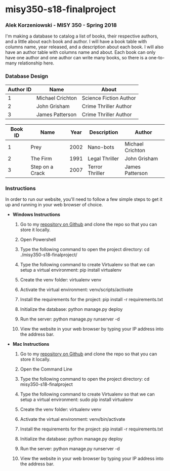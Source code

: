 # misy350-s18-finalproject

### Alek Korzeniowski - MISY 350 - Spring 2018

I'm making a database to catalog a list of books, their respective authors, and a little about each book and author. I will have a book table with columns name, year released, and a description about each book. I will also have an author table with columns name and about. Each book can only have one author and one author can write many books, so there is a one-to-many relationship here.

### Database Design
Author ID |  Name | About
------------|---------------|-------------
1 | Michael Crichton | Science Fiction Author
2 | John Grisham | Crime Thriller Author
3 | James Patterson | Crime Thriller Author

Book ID | Name | Year | Description | Author
---------|-------|------|------------|---------
1 | Prey | 2002 | Nano-bots | Michael Crichton
2 | The Firm | 1991 | Legal Thriller | John Grisham
3 | Step on a Crack | 2007 | Terror Thriller | James Patterson

### Instructions

In order to run our website, you'll need to follow a few simple steps to get it up and running in your web browser of choice.

- **Windows Instructions**

    1. Go to my [repository on Github](https://github.com/akorze/misy350-s18-finalproject) and clone the repo so that you can store it locally.

    2. Open Powershell

    3. Type the following command to open the project directory:
            cd ./misy350-s18-finalproject/

    4. Type the following command to create Virtualenv so that we can setup a virtual environment:
            pip install virtualenv

    5. Create the venv folder:
            virtualenv venv

    6. Activate the virtual environment:
            venv/scripts/activate

    7. Install the requirements for the project:
            pip install -r requirements.txt

    8. Initialize the database:
            python manage.py deploy

    9. Run the server:
            python manage.py runserver -d

    10. View the website in your web browser by typing your IP address into the address bar.

- **Mac Instructions**
  1. Go to my [repository on Github](https://github.com/akorze/misy350-s18-finalproject) and clone the repo so that you can store it locally.

  2. Open the Command Line

  3. Type the following command to open the project directory:
          cd misy350-s18-finalproject

  4. Type the following command to create Virtualenv so that we can setup a virtual environment:
          sudo pip install virtualenv

  5. Create the venv folder:
          virtualenv venv

  6. Activate the virtual environment:
          venv/bin/activate

  7. Install the requirements for the project:
          pip install -r requirements.txt

  8. Initialize the database:
          python manage.py deploy

  9. Run the server:
          python manage.py runserver -d

  10. View the website in your web browser by typing your IP address into the address bar.
